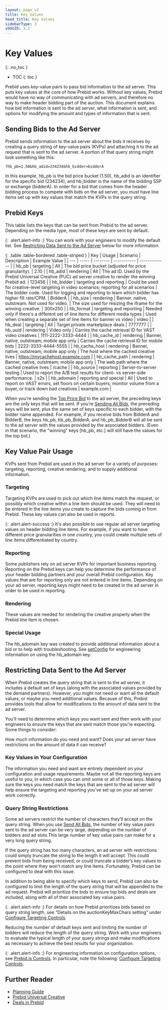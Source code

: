 ```yaml
---
layout: page_v2
title: Key Values
head_title: Key Values
sidebarType: 3
sbUUID: 3.2
---
```


# Key Values

{: .no_toc }

- TOC
{: toc }

Prebid uses key-value pairs to pass bid information to the ad server. This puts key values at the core of how Prebid works. Without key values, Prebid would have no way of communicating with ad servers, and therefore no way to make header bidding part of the auction. This document explains how bid information is sent to the ad server, what information is sent, and options for modifying the amount and types of information that is sent.

## Sending Bids to the Ad Server

Prebid sends information to the ad server about the bids it receives by creating a query string of key-value pairs (KVPs) and attaching it to the ad request that is sent to the ad server. A portion of that query string might look something like this:

`?hb_pb=1.50&hb_adid=234234&hb_bidder=bidderA`

In this example, hb_pb is the bid price bucket (1.50), hb_adid is an identifier for the specific bid (234234), and hb_bidder is the name of the bidding SSP or exchange (bidderA). In order for a bid that comes from the header bidding process to compete with bids on the ad server, you must have line items set up with key values that match the KVPs in the query string.

## Prebid Keys

This table lists the keys that can be sent from Prebid to the ad server. Depending on the media type, most of these keys are sent by default.

{: .alert.alert-info :}
You can work with your engineers to modify the default list. See [Restricting Data Sent to the Ad Server](#restricting-data-sent-to-the-ad-server) below for more information.

{: .table .table-bordered .table-striped }
| Key | Usage | Scenario | Description | Example Value |
| --- | ----- | -------- | ----------- | ------------- |
| hb_pb | targeting | All | The bid price bucket (adjusted for price granularity). | 2.10 |
| hb_adid | rendering | All | The ad ID. Used by the Prebid Universal Creative (PUC) ad server creative to render the winning Prebid ad. | 123456 |
| hb_bidder | targeting and reporting | Could be used for creative-level targeting in video scenarios; reporting for all scenarios | The bidder code. Used for logging and reporting to learn which bidder has higher fill rate/CPM. | BidderA |
| hb_size | rendering | Banner, native, outstream. Not used for video. | The size used for resizing the iframe for the winning creative. | 300x250 |
| hb_format | targeting and reporting | Needed only if there's a different set of line items for different media types | Used when creating a separate set of line items for banner vs video | video |
| hb_deal | targeting | All | Target private marketplace deals | 7777777 |
| hb_uuid | rendering | Video only | Carries the cache retrieval ID for VAST video creatives | 1111-2222-3333-4444 |
| hb_cache_id | rendering | Banner, native, outstream; mobile app only | Carries the cache retrieval ID for mobile bids | 2222-3333-4444-5555 |
| hb_cache_host | rendering | Banner, native, outstream; mobile app only | The host where the cached creative lives | <https://mycachehost.example.com> |
| hb_cache_path | rendering | Banner, native, outstream; mobile app only | The web path where the cached creative lives | /cache |
| hb_source | reporting | Server-to-server testing | Used to report the A/B test results for client- vs server-side performance. | s2s |
| hb_adomain | reporting and special | All | Used to report on VAST errors, set floors on certain buyers, monitor volume from a buyer, or track down bad creatives | example.com |

When you’re sending the [Top Price Bid](/adops/send-all-vs-top-price.html) to the ad server, the preceding keys are the only keys that will be sent. If you’re [Sending All Bids](/adops/send-all-vs-top-price.html), the preceding keys will be sent, plus the same set of keys specific to each bidder, with the bidder name appended. For example, if you receive bids from BidderA and BidderB, the keys hb_pb, hb_pb_BidderA, and hb_pb_BidderB will all be sent to the ad server with the values provided by the associated bidders. (Even in that scenario, the "winning" keys [hb_pb, etc.] will still have the values for the top bid.)

## Key Value Pair Usage

KVPs sent from Prebid are used in the ad server for a variety of purposes: targeting, reporting, creative rendering, and to supply additional information.

### Targeting

Targeting KVPs are used to pick out which line items match the request, or possibly which creative within a line item should be used. They will need to be entered in the line items you create to capture the bids coming in from Prebid. These key values can also be used in reports.

{: .alert.alert-success :}
It's also possible to use regular ad server targeting values on header bidding line items. For example, if you want to have different price granularities in one country, you could create multiple sets of line items differentiated by country.

### Reporting

Some publishers rely on ad server KVPs for important business reporting. Reporting on the Prebid keys can help you determine the performance of your header bidding partners and your overall Prebid configuration. Key values that are for reporting only are not entered in line items. Depending on your ad server, reporting keys might need to be created in the ad server in order to be used in reporting.

### Rendering

These values are needed for rendering the creative properly when the Prebid line item is chosen.

### Special Usage

The hb_adomain key was created to provide additional information about a bid or to help with troubleshooting. See [setConfig](/dev-docs/publisher-api-reference/setConfig.html#details-on-the-allowtargetingkeys-setting) for engineering information on using the hb_adomain key.

## Restricting Data Sent to the Ad Server

When Prebid creates the query string that is sent to the ad server, it includes a default set of keys (along with the associated values provided by the demand partners). However, you might not need or want all the default values, or maybe you need additional values. Because of this, Prebid provides tools that allow for modifications to the amount of data sent to the ad server.

You’ll need to determine which keys you want sent and then work with your engineers to ensure the keys that are sent match those you’re expecting. Some things to consider:

How much information do you need and want?
Does your ad server have restrictions on the amount of data it can receive?

### Key Values in Your Configuration

The information you need and want are entirely dependent on your configuration and usage requirements. Maybe not all the reporting keys are useful to you, in which case you can omit some or all of those keys. Making sure the keys you need match the keys that are sent to the ad server will help ensure the targeting and reporting you’ve set up on your ad server work correctly.

### Query String Restrictions

Some ad servers restrict the number of characters they’ll accept on the query string. When you use [Send All Bids](/adops/send-all-vs-top-price.html), the number of key value pairs sent to the ad server can be very large, depending on the number of bidders and ad slots.This large number of key value pairs can make for a very long query string.

If the query string has too many characters, an ad server with restrictions could simply truncate the string to the length it will accept. This could prevent bids from being received, or could truncate a bidder’s key values to the point where they won’t match any line items. Fortunately, Prebid can be configured to deal with this issue.

In addition to being able to specify which keys to send, Prebid can also be configured to limit the length of the query string that will be appended to the ad request. Prebid will prioritize the bids to ensure top bids and deals are included, along with all of their associated key value pairs.

{: .alert.alert-info :}
For details on how Prebid prioritizes bids based on query string length, see “Details on the auctionKeyMaxChars setting“ under [Configure Targeting Controls](/dev-docs/publisher-api-reference/setConfig.html#setConfig-targetingControls).

Reducing the number of default keys sent and limiting the number of bidders will reduce the length of the query string. Work with your engineers to evaluate the typical length of your query strings and make modifications as necessary to achieve the best results for your organization.

{: .alert.alert-info :}
For engineering information on configuration options, see  [Prebid.js Controls](/features/adServerKvps.html#controls). In particular, note the following:
 [Configure Targeting Controls](/dev-docs/publisher-api-reference/setConfig.html#setConfig-targetingControls).

## Further Reader

- [Planning Guide](/adops/adops-planning-guide.html)
- [Prebid Universal Creative](/overview/prebid-universal-creative.html)
- [Deals in Prebid](/adops/deals.html)
